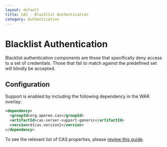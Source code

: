 ```yaml
---
layout: default
title: CAS - Blacklist Authentication
category: Authentication
---
```


# Blacklist Authentication

Blacklist authentication components are those that specifically deny access to a set of credentials.
Those that fail to match against the predefined set will blindly be accepted.

## Configuration

Support is enabled by including the following dependency in the WAR overlay:

```xml
<dependency>
  <groupId>org.apereo.cas</groupId>
  <artifactId>cas-server-support-generic</artifactId>
  <version>${cas.version}</version>
</dependency>
```

To see the relevant list of CAS properties, please [review this guide](../configuration/Configuration-Properties.html#reject-users-blacklist-authentication).
